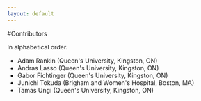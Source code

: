 ```yaml
---
layout: default
---
```

#Contributors

In alphabetical order.

*   Adam Rankin (Queen's University, Kingston, ON)
*   Andras Lasso (Queen's University, Kingston, ON)
*   Gabor Fichtinger (Queen's University, Kingston, ON)
*   Junichi Tokuda (Brigham and Women's Hospital, Boston, MA)
*   Tamas Ungi (Queen's University, Kingston, ON)
